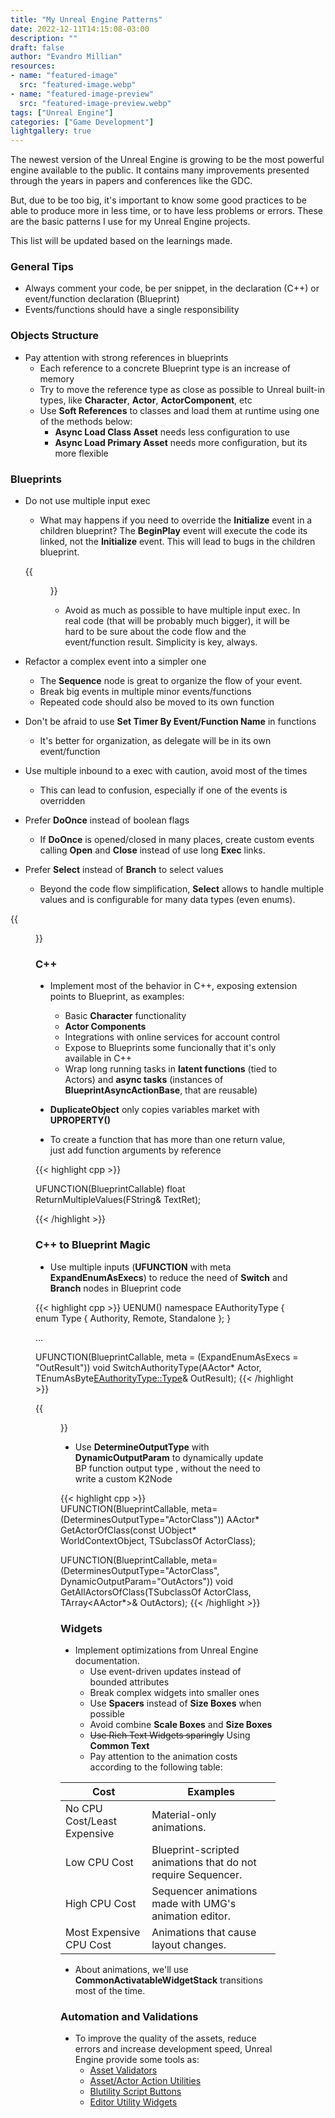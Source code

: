 ```yaml
---
title: "My Unreal Engine Patterns"
date: 2022-12-11T14:15:08-03:00
description: ""
draft: false
author: "Evandro Millian"
resources:
- name: "featured-image"
  src: "featured-image.webp"
- name: "featured-image-preview"
  src: "featured-image-preview.webp"
tags: ["Unreal Engine"]
categories: ["Game Development"]
lightgallery: true
---
```


The newest version of the Unreal Engine is growing to be the most powerful engine available to the public. It contains many improvements presented through the years in papers and conferences like the GDC.

But, due to be too big, it's important to know some good practices to be able to produce more in less time, or to have less problems or errors. These are the basic patterns I use for my Unreal Engine projects.

This list will be updated based on the learnings made.

### General Tips

* Always comment your code, be per snippet, in the declaration (C++) or event/function declaration (Blueprint)
* Events/functions should have a single responsibility

### Objects Structure

* Pay attention with strong references in blueprints
    * Each reference to a concrete Blueprint type is an increase of memory
    * Try to move the reference type as close as possible to Unreal built-in types, like **Character**, **Actor**, **ActorComponent**, etc
    * Use **Soft References** to classes and load them at runtime using one of the methods below:
        * **Async Load Class Asset** needs less configuration to use
        * **Async Load Primary Asset** needs more configuration, but its more flexible

### Blueprints

* Do not use multiple input exec 
    * What may happens if you need to override the **Initialize** event in a children blueprint? The **BeginPlay** event will execute the code its linked, not the **Initialize** event. This will lead to bugs in the children blueprint.

    {{<figure src="/images/unreal-engine-patterns/fork.webp" >}}

    * Avoid as much as possible to have multiple input exec. In real code (that will be probably much bigger), it will be hard to be sure about the code flow and the event/function result. Simplicity is key, always.
    
* Refactor a complex event into a simpler one
    * The **Sequence** node is great to organize the flow of your event.
    * Break big events in multiple minor events/functions
    * Repeated code should also be moved to its own function
* Don't be afraid to use **Set Timer By Event/Function Name** in functions
    * It's better for organization, as delegate will be in its own event/function
* Use multiple inbound to a exec with caution, avoid most of the times
    * This can lead to confusion, especially if one of the events is overridden
* Prefer **DoOnce** instead of boolean flags
    * If **DoOnce** is opened/closed in many places, create custom events calling **Open** and **Close** instead of use long **Exec** links.
* Prefer **Select** instead of **Branch** to select values
    * Beyond the code flow simplification, **Select** allows to handle multiple values and is configurable for many data types (even enums).

{{<figure src="/images/my-unreal-engine-patterns/selects.png" width=600 >}}

### C++

* Implement most of the behavior in C++, exposing extension points to Blueprint, as examples:
    * Basic **Character** functionality
    * **Actor Components**
    * Integrations with online services for account control
    * Expose to Blueprints some funcionally that it's only available in C++
    * Wrap long running tasks in **latent functions** (tied to Actors) and **async tasks** (instances of **BlueprintAsyncActionBase**, that are reusable)

* **DuplicateObject** only copies variables market with **UPROPERTY()**
* To create a function that has more than one return value, just add function arguments by reference

{{< highlight cpp >}}

UFUNCTION(BlueprintCallable)
float ReturnMultipleValues(FString& TextRet);

{{< /highlight >}}

### C++ to Blueprint Magic

* Use multiple inputs (**UFUNCTION** with meta **ExpandEnumAsExecs**) to reduce the need of **Switch** and **Branch** nodes in Blueprint code

{{< highlight cpp >}}
UENUM()
namespace EAuthorityType
{
	enum Type
	{
		Authority,
		Remote,
		Standalone
	};
}

...

UFUNCTION(BlueprintCallable, meta = (ExpandEnumAsExecs = "OutResult"))
void SwitchAuthorityType(AActor* Actor, TEnumAsByte<EAuthorityType::Type>& OutResult);
{{< /highlight >}}

{{<figure src="/images/my-unreal-engine-patterns/multiple_outputs.png" width=400 >}}

* Use **DetermineOutputType** with **DynamicOutputParam** to dynamically update BP function output type , without the need to write a custom K2Node

{{< highlight cpp >}}
UFUNCTION(BlueprintCallable, meta=(DeterminesOutputType="ActorClass"))
AActor* GetActorOfClass(const UObject* WorldContextObject, TSubclassOf<AActor> ActorClass);

UFUNCTION(BlueprintCallable, meta=(DeterminesOutputType="ActorClass", DynamicOutputParam="OutActors"))
void GetAllActorsOfClass(TSubclassOf<AActor> ActorClass, TArray<AActor*>& OutActors);
{{< /highlight >}}

### Widgets

* Implement optimizations from Unreal Engine documentation.
    * Use event-driven updates instead of bounded attributes
    * Break complex widgets into smaller ones
    * Use **Spacers** instead of **Size Boxes** when possible
    * Avoid combine **Scale Boxes** and **Size Boxes**
    * ~~Use Rich Text Widgets sparingly~~ Using **Common Text**
    * Pay attention to the animation costs according to the following table:

Cost                         | Examples
-----------------------------|--------------------------------------------------------------
No CPU Cost/Least Expensive  | Material-only animations.
Low CPU Cost                 | Blueprint-scripted animations that do not require Sequencer.
High CPU Cost                | Sequencer animations made with UMG's animation editor.
Most Expensive CPU Cost      | Animations that cause layout changes.

* About animations, we'll use **CommonActivatableWidgetStack** transitions most of the time.

### Automation and Validations

* To improve the quality of the assets, reduce errors and increase development speed, Unreal Engine provide some tools as:
    * [Asset Validators](https://www.youtube.com/watch?v=zRZjNN6jxCI)
    * [Asset/Actor Action Utilities](https://www.youtube.com/watch?v=wJqOn88cU7o&list=PLoObU30LCLpcItHySX3dpP02CDUZw4XNk&t=926s)
    * [Blutility Script Buttons](https://www.youtube.com/watch?v=wJqOn88cU7o&list=PLoObU30LCLpcItHySX3dpP02CDUZw4XNk&t=1360s)
    * [Editor Utility Widgets](https://www.youtube.com/watch?v=wJqOn88cU7o&list=PLoObU30LCLpcItHySX3dpP02CDUZw4XNk&t=1604s)